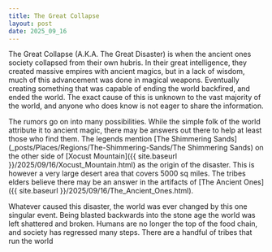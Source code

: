 ```yaml
---
title: The Great Collapse
layout: post
date: 2025_09_16
---
```


The Great Collapse (A.K.A. The Great Disaster) is when the ancient ones society collapsed from their own hubris. In their great intelligence, they created massive empires with ancient magics, but in a lack of wisdom, much of this advancement was done in magical weapons. Eventually creating something that was capable of ending the world backfired, and ended the world. The exact cause of this is unknown to the vast majority of the world, and anyone who does know is not eager to share the information. 

The rumors go on into many possibilities. While the simple folk of the world attribute it to ancient magic, there may be answers out there to help at least those who find them. The legends mention [The Shimmering Sands](_posts/Places/Regions/The-Shimmering-Sands/The Shimmering Sands) on the other side of [Xocust Mountain]({{ site.baseurl }}/2025/09/16/Xocust_Mountain.html) as the origin of the disaster. This is however a very large desert area that covers 5000 sq miles. The tribes elders believe there may be an answer in the artifacts of [The Ancient Ones]({{ site.baseurl }}/2025/09/16/The_Ancient_Ones.html).

Whatever caused this disaster, the world was ever changed by this one singular event. Being blasted backwards into the stone age the world was left shattered and broken. Humans are no longer the top of the food chain, and society has regressed many steps. There are a handful of tribes that run the world
